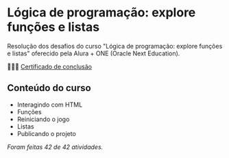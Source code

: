 # Lógica de programação: explore funções e listas

Resolução dos desafios do curso "Lógica de programação: explore funções e listas" oferecido pela Alura + ONE (Oracle Next Education).

👩🏻‍🎓 [Certificado de conclusão](https://cursos.alura.com.br/certificate/thisisanapaula/logica-programacao-funcoes-listas)

## Conteúdo do curso
- Interagindo com HTML
- Funções
- Reiniciando o jogo
- Listas
- Publicando o projeto
  
*Foram feitas 42 de 42 atividades.*
